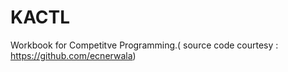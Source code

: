 # KACTL 

Workbook for Competitve Programming.( source code courtesy : https://github.com/ecnerwala)

